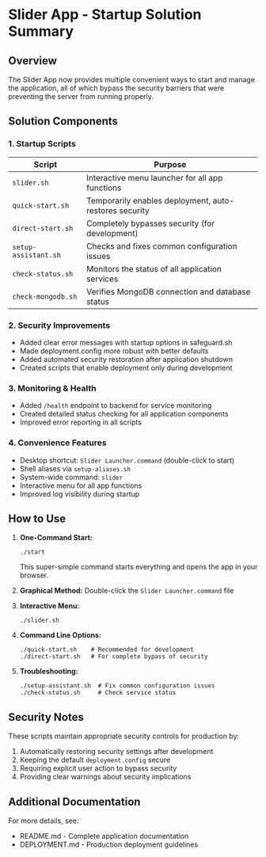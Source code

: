 # Slider App - Startup Solution Summary

## Overview

The Slider App now provides multiple convenient ways to start and manage the application, all of which bypass the security barriers that were preventing the server from running properly.

## Solution Components

### 1. Startup Scripts

| Script | Purpose |
|--------|---------|
| `slider.sh` | Interactive menu launcher for all app functions |
| `quick-start.sh` | Temporarily enables deployment, auto-restores security |
| `direct-start.sh` | Completely bypasses security (for development) |
| `setup-assistant.sh` | Checks and fixes common configuration issues |
| `check-status.sh` | Monitors the status of all application services |
| `check-mongodb.sh` | Verifies MongoDB connection and database status |

### 2. Security Improvements

- Added clear error messages with startup options in safeguard.sh
- Made deployment.config more robust with better defaults
- Added automated security restoration after application shutdown
- Created scripts that enable deployment only during development

### 3. Monitoring & Health

- Added `/health` endpoint to backend for service monitoring
- Created detailed status checking for all application components
- Improved error reporting in all scripts

### 4. Convenience Features

- Desktop shortcut: `Slider Launcher.command` (double-click to start)
- Shell aliases via `setup-aliases.sh`
- System-wide command: `slider`
- Interactive menu for all app functions
- Improved log visibility during startup

## How to Use

1. **One-Command Start:**
   ```
   ./start
   ```
   This super-simple command starts everything and opens the app in your browser.

2. **Graphical Method:**
   Double-click the `Slider Launcher.command` file

3. **Interactive Menu:**
   ```
   ./slider.sh
   ```

4. **Command Line Options:**
   ```
   ./quick-start.sh    # Recommended for development
   ./direct-start.sh   # For complete bypass of security
   ```

4. **Troubleshooting:**
   ```
   ./setup-assistant.sh  # Fix common configuration issues
   ./check-status.sh     # Check service status
   ```

## Security Notes

These scripts maintain appropriate security controls for production by:

1. Automatically restoring security settings after development
2. Keeping the default `deployment.config` secure
3. Requiring explicit user action to bypass security
4. Providing clear warnings about security implications

## Additional Documentation

For more details, see:
- README.md - Complete application documentation
- DEPLOYMENT.md - Production deployment guidelines
